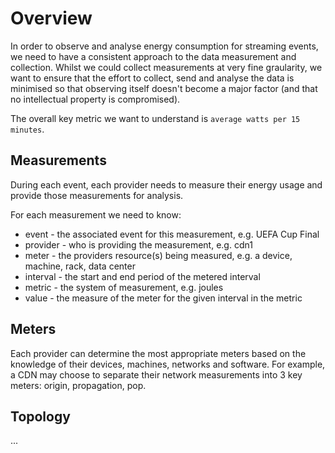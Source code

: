 # Overview

In order to observe and analyse energy consumption for streaming events, we need to have a consistent approach to the data measurement and collection.  Whilst we could collect measurements at very fine graularity, we want to ensure that the effort to collect, send and analyse the data is minimised so that observing itself doesn't become a major factor (and that no intellectual property is compromised).

The overall key metric we want to understand is `average watts per 15 minutes`.

## Measurements

During each event, each provider needs to measure their energy usage and provide those measurements for analysis.

For each measurement we need to know:

* event - the associated event for this measurement, e.g. UEFA Cup Final
* provider - who is providing the measurement, e.g. cdn1
* meter - the providers resource(s) being measured, e.g. a device, machine, rack, data center
* interval - the start and end period of the metered interval
* metric - the system of measurement, e.g. joules
* value - the measure of the meter for the given interval in the metric

## Meters

Each provider can determine the most appropriate meters based on the knowledge of their devices, machines, networks and software.  For example, a CDN may choose to separate their network measurements into 3 key meters: origin, propagation, pop.

## Topology

...
